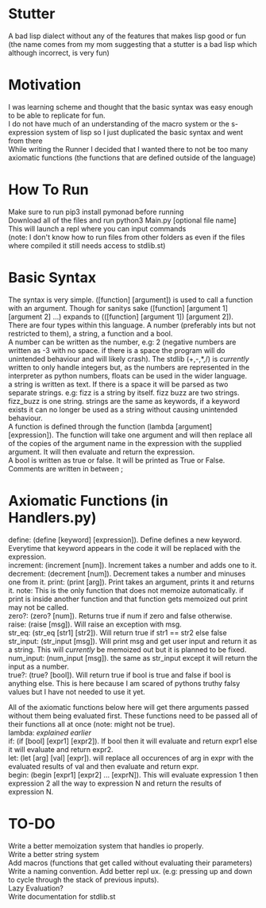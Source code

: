 # Stutter
A bad lisp dialect without any of the features that makes lisp good or fun                                 
(the name comes from my mom suggesting that a stutter is a bad lisp which although incorrect, is very fun)                          

# Motivation
I was learning scheme and thought that the basic syntax was easy enough to be able to replicate for fun.                            
I do not have much of an understanding of the macro system or the s-expression system of lisp so I just duplicated the basic syntax and went from there                         
While writing the Runner I decided that I wanted there to not be too many axiomatic functions (the functions that are defined outside of the language)                         

# How To Run
Make sure to run pip3 install pymonad before running                            
Download all of the files and run python3 Main.py \[optional file name\]                             
This will launch a repl where you can input commands                                   
(note: I don't know how to run files from other folders as even if the files where compiled it still needs access to stdlib.st)                        

# Basic Syntax
The syntax is very simple. (\[function\] \[argument\]) is used to call a function with an argument. 
Though for sanitys sake (\[function\] \[argument 1\] \[argument 2\] ...) expands to ((\[function\] \[argument 1\]) \[argument 2\]).                    
There are four types within this language. A number (preferably ints but not restricted to them), a string, a function and a bool.                  
A number can be written as the number, e.g: 2 (negative numbers are written as -3 with no space. if there is a space the program will do unintended behaviour and will likely crash). The stdlib (+,-,*,/) is *currently* written to only handle integers but, as the numbers are represented in the interpreter as python numbers, floats can be used in the wider language.                             
a string is written as text. If there is a space it will be parsed as two separate strings. e.g: fizz is a string by itself. fizz buzz are two strings. fizz_buzz is one string.
strings are the same as keywords, if a keyword exists it can no longer be used as a string without causing unintended behaviour.                            
A function is defined through the function (lambda \[argument\] \[expression\]). The function will take one argument and will then replace all of the copies of the argument name in the expression with the supplied argument. It will then evaluate and return the expression.         
A bool is written as true or false. It will be printed as True or False.                  
Comments are written in between ;                                      

# Axiomatic Functions (in Handlers.py)
define: (define \[keyword\] \[expression\]). Define defines a new keyword. Everytime that keyword appears in the code it will be replaced with the expression.                    
increment: (increment \[num\]). Increment takes a number and adds one to it.             
decrement: (decrement \[num\]). Decrement takes a number and minuses one from it. 
print: (print \[arg\]). Print takes an argument, prints it and returns it. note: This is the only function that does not memoize automatically. if print is inside another function and that function gets memoized out print may not be called.             
zero?: (zero? \[num\]). Returns true if num if zero and false otherwise.                  
raise: (raise \[msg\]). Will raise an exception with msg.                            
str_eq: (str_eq \[str1\] \[str2\]). Will return true if str1 == str2 else false                  
str_input: (str_input \[msg\]). Will print msg and get user input and return it as a string. This will *currently* be memoized out but it is planned to be fixed.                   
num_input: (num_input \[msg\]). the same as str_input except it will return the input as a number.                           
true?: (true? \[bool\]). Will return true if bool is true and false if bool is anything else. This is here because I am scared of pythons truthy falsy values but I have not needed to use it yet.                    
                                 
All of the axiomatic functions below here will get there arguments passed without them being evaluated first. These functions need to be passed all of their functions all at once (note: might not be true).                             
lambda: *explained earlier*                                 
if: (if \[bool\] \[expr1\] \[expr2\]). If bool then it will evaluate and return expr1 else it will evaluate and return expr2.                        
let: (let \[arg\] \[val\] \[expr\]). will replace all occurences of arg in expr with the evaluated results of val and then evaluate and return expr.                      
begin: (begin \[expr1\] \[expr2\] ... \[exprN\]). This will evaluate expression 1 then expression 2 all the way to expression N and return the results of expression N.                      
# TO-DO
Write a better memoization system that handles io properly.                 
Write a better string system                                
Add macros (functions that get called without evaluating their parameters)
Write a naming convention. 
Add better repl ux. (e.g: pressing up and down to cycle through the stack of previous inputs).                               
Lazy Evaluation?                     
Write documentation for stdlib.st                
